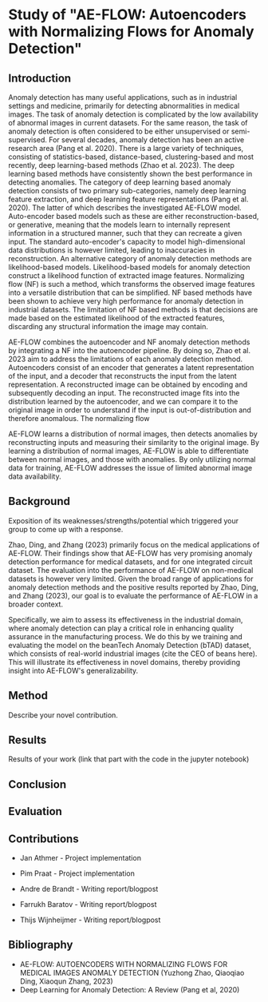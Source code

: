 # Study of "AE-FLOW: Autoencoders with Normalizing Flows for Anomaly Detection"

## Introduction
<!-- Introduction: An analysis of the paper and its key components. Think about it as a nicely formatted review as you would see on OpenReview.net. It should contain one paragraph of related work as well. -->

<!-- introduce problem -->

Anomaly detection has many useful applications, such as in industrial settings and medicine, primarily for detecting abnormalities in medical images. The task of anomaly detection is complicated by the low availability of abnormal images in current datasets. For the same reason, the task of anomaly detection is often considered to be either unsupervised or semi-supervised. For several decades, anomaly detection has been an active research area (Pang et al. 2020). There is a large variety of techniques, consisting of statistics-based, distance-based, clustering-based and most recently, deep learning-based methods (Zhao et al. 2023). The deep learning based methods have consistently shown the best performance in detecting anomalies. The category of deep learning based anomaly detection consists of two primary sub-categories, namely deep learning feature extraction, and deep learning feature representations (Pang et al. 2020). The latter of which describes the investigated AE-FLOW model. Auto-encoder based models such as these are either reconstruction-based, or generative, meaning that the models learn to internally represent information in a structured manner, such that they can recreate a given input. The standard auto-encoder's capacity to model high-dimensional data distributions is however limited, leading to inaccuracies in reconstruction. An alternative category of anomaly detection methods are likelihood-based models. Likelihood-based models for anomaly detection construct a likelihood function of extracted image features. Normalizing flow (NF) is such a method, which transforms the observed image features into a versatile distribution that can be simplified. NF based methods have been shown to achieve very high performance for anomaly detection in industrial datasets. The limitation of NF based methods is that decisions are made based on the estimated likelihood of the extracted features, discarding any structural information the image may contain.

<!-- introduce solution and broad overview of methods used -->

AE-FLOW combines the autoencoder and NF anomaly detection methods by integrating a NF into the autoencoder pipeline. By doing so, Zhao et al. 2023 aim to address the limitations of each anomaly detection method. Autoencoders consist of an encoder that generates a latent representation of the input, and a decoder that reconstructs the input from the latent representation. A reconstructed image can be obtained by encoding and subsequently decoding an input. The reconstructed image fits into the distribution learned by the autoencoder, and we can compare it to the original image in order to understand if the input is out-of-distribution and therefore anomalous. The normalizing flow

AE-FLOW learns a distribution of normal images, then detects anomalies by reconstructing inputs and measuring their similarity to the original image. By learning a distribution of normal images, AE-FLOW is able to differentiate between normal images, and those with anomalies. By only utilizing normal data for training, AE-FLOW addresses the issue of limited abnormal image data availability.

<!-- -->

## Background
Exposition of its weaknesses/strengths/potential which triggered your group to come up with a response.

Zhao, Ding, and Zhang (2023) primarily focus on the medical applications of AE-FLOW. Their findings show that AE-FLOW has very promising anomaly detection performance for medical datasets, and for one integrated circuit dataset. The evaluation into the performance of AE-FLOW on non-medical datasets is however very limited. Given the broad range of applications for anomaly detection methods and the positive results reported by Zhao, Ding, and Zhang (2023), our goal is to evaluate the performance of AE-FLOW in a broader context. 

Specifically, we aim to assess its effectiveness in the industrial domain, where anomaly detection can play a critical role in enhancing quality assurance in the manufacturing process. We do this by we training and evaluating the model on the beanTech Anomaly Detection (bTAD) dataset, which consists of real-world industrial images (cite the CEO of beans here). This will illustrate its effectiveness in novel domains, thereby providing insight into AE-FLOW's generalizability.
<!-- -->

## Method
Describe your novel contribution.




## Results
Results of your work (link that part with the code in the jupyter notebook)


## Conclusion


## Evaluation


## Contributions
* Jan Athmer - Project implementation

* Pim Praat - Project implementation

* Andre de Brandt - Writing report/blogpost

* Farrukh Baratov - Writing report/blogpost

* Thijs Wijnheijmer - Writing report/blogpost


## Bibliography


- AE-FLOW: AUTOENCODERS WITH NORMALIZING FLOWS FOR MEDICAL IMAGES ANOMALY DETECTION (Yuzhong Zhao, Qiaoqiao Ding, Xiaoqun Zhang, 2023)
- Deep Learning for Anomaly Detection: A Review (Pang et al, 2020)